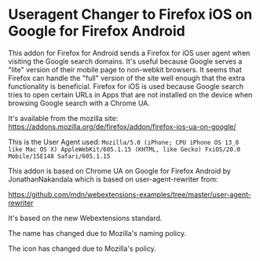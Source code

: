 # Useragent Changer to Firefox iOS on Google for Firefox Android

This addon for Firefox for Android sends a Firefox for iOS user agent when visiting the Google search domains.
It's useful because Google serves a "lite" version of their mobile page to non-webkit browsers.
It seems that Firefox can handle the "full" version of the site well enough that the extra functionality is beneficial.
Firefox for iOS is used because Google search tries to open certain URLs in Apps that are not installed on the device when browsing Google search with a Chrome UA.

It's available from the mozilla site: https://addons.mozilla.org/de/firefox/addon/firefox-ios-ua-on-google/

This is the User Agent used:
`Mozilla/5.0 (iPhone; CPU iPhone OS 13_0 like Mac OS X) AppleWebKit/605.1.15 (KHTML, like Gecko) FxiOS/20.0 Mobile/15E148 Safari/605.1.15`


This addon is based on Chrome UA on Google for Firefox Android by JonathanNakandala which is based on user-agent-rewriter from:

https://github.com/mdn/webextensions-examples/tree/master/user-agent-rewriter

It's based on the new Webextensions standard.

The name has changed due to Mozilla's naming policy.

The icon has changed due to Mozilla's policy.
